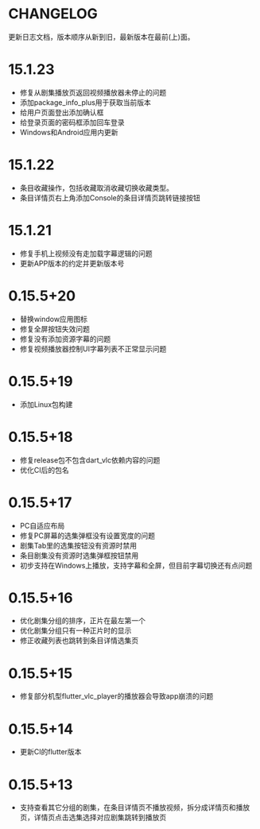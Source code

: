 # CHANGELOG

更新日志文档，版本顺序从新到旧，最新版本在最前(上)面。

# 15.1.23

- 修复从剧集播放页返回视频播放器未停止的问题
- 添加package_info_plus用于获取当前版本
- 给用户页面登出添加确认框
- 给登录页面的密码框添加回车登录
- Windows和Android应用内更新

# 15.1.22

- 条目收藏操作，包括收藏取消收藏切换收藏类型。
- 条目详情页右上角添加Console的条目详情页跳转链接按钮

# 15.1.21

- 修复手机上视频没有走加载字幕逻辑的问题
- 更新APP版本的约定并更新版本号

# 0.15.5+20

- 替换window应用图标
- 修复全屏按钮失效问题
- 修复没有添加资源字幕的问题
- 修复视频播放器控制UI字幕列表不正常显示问题

# 0.15.5+19

- 添加Linux包构建

# 0.15.5+18

- 修复release包不包含dart_vlc依赖内容的问题
- 优化CI后的包名

# 0.15.5+17

- PC自适应布局
- 修复PC屏幕的选集弹框没有设置宽度的问题
- 剧集Tab里的选集按钮没有资源时禁用
- 条目剧集没有资源时选集弹框按钮禁用
- 初步支持在Windows上播放，支持字幕和全屏，但目前字幕切换还有点问题

# 0.15.5+16

- 优化剧集分组的排序，正片在最左第一个
- 优化剧集分组只有一种正片时的显示
- 修正收藏列表也跳转到条目详情选集页

# 0.15.5+15

- 修复部分机型flutter_vlc_player的播放器会导致app崩溃的问题

# 0.15.5+14

- 更新CI的flutter版本

# 0.15.5+13

- 支持查看其它分组的剧集，在条目详情页不播放视频，拆分成详情页和播放页，详情页点击选集选择对应剧集跳转到播放页